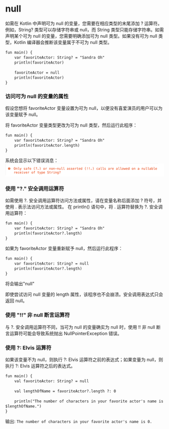 
# null

如需在 Kotlin 中声明可为 null 的变量，您需要在相应类型的末尾添加 ? 运算符。例如，String? 类型可以存储字符串或 null，而 String 类型只能存储字符串。如需声明某个可为 null 的变量，您需要明确添加可为 null 类型。如果没有可为 null 类型，Kotlin 编译器会推断该变量属于不可为 null 类型。



    fun main() {
        var favoriteActor: String? = "Sandra Oh"
        println(favoriteActor)

        favoriteActor = null
        println(favoriteActor)
    }

### 访问可为 null 的变量的属性
假设您想将 favoriteActor 变量设置为可为 null，以便没有喜爱演员的用户可以为该变量赋予 null。

将 favoriteActor 变量类型更改为可为 null 类型，然后运行此程序：

    fun main() {
        var favoriteActor: String? = "Sandra Oh"
        println(favoriteActor.length)
    }
系统会显示以下错误消息：
![alt text](image.png)

### 使用 "?." 安全调用运算符

如需使用 ?. 安全调用运算符访问方法或属性，请在变量名称后面添加 ? 符号，并使用 . 表示法访问方法或属性。
在 println() 语句中，将 . 运算符替换为 ?. 安全调用运算符：

    fun main() {
        var favoriteActor: String? = "Sandra Oh"
        println(favoriteActor?.length)
    }
如果为 favoriteActor 变量重新赋予 null，然后运行此程序：

    fun main() {
        var favoriteActor: String? = null
        println(favoriteActor?.length)
    }

将会输出"null"

即使尝试访问 null 变量的 length 属性，该程序也不会崩溃。安全调用表达式只会返回 null。

### 使用 "!!" 非 null 断言运算符

与 ?. 安全调用运算符不同，当可为 null 的变量确实为 null 时，使用 !! 非 null 断言运算符可能会导致系统抛出 NullPointerException 错误。

### 使用 ?: Elvis 运算符

如果该变量不为 null，则执行 ?: Elvis 运算符之前的表达式；如果变量为 null，则执行 ?: Elvis 运算符之后的表达式。

    fun main() {
        val favoriteActor: String? = null

        val lengthOfName = favoriteActor?.length ?: 0

        println("The number of characters in your favorite actor's name is $lengthOfName.")
    }

输出:
`The number of characters in your favorite actor's name is 0.`